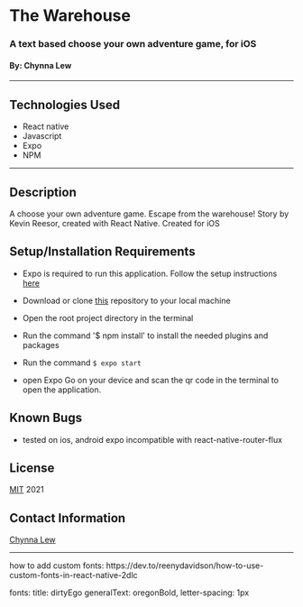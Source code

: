 # The Warehouse
### A text based choose your own adventure game, for iOS
#### By: Chynna Lew

<hr/>

## Technologies Used
* React native
* Javascript
* Expo
* NPM

<hr/>

## Description
A choose your own adventure game. Escape from the warehouse! Story by Kevin Reesor, created with React Native. Created for iOS
## Setup/Installation Requirements
* Expo is required to run this application. Follow the setup instructions [here](https://docs.expo.dev/)

* Download or clone [this](https://github.com/chynnalew/RN-text-game) repository to your local machine
* Open the root project directory in the terminal
* Run the command '$ npm install' to install the needed plugins and packages
* Run the command `$ expo start `
* open Expo Go on your device and scan the qr code in the terminal to open the application.

## Known Bugs
* tested on ios, android expo incompatible with react-native-router-flux

## License
[MIT](https://opensource.org/licenses/MIT) 2021

## Contact Information
[Chynna Lew](github.com/chynnalew)

<hr/>
how to add custom fonts:
https://dev.to/reenydavidson/how-to-use-custom-fonts-in-react-native-2dlc

fonts: 
    title: dirtyEgo
    generalText: oregonBold, letter-spacing: 1px